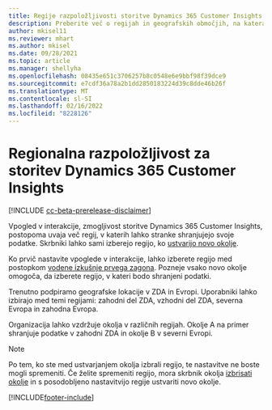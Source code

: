 ```yaml
---
title: Regije razpoložljivosti storitve Dynamics 365 Customer Insights
description: Preberite več o regijah in geografskih območjih, na katera se uvaja storitev.
author: mkisel11
ms.reviewer: mhart
ms.author: mkisel
ms.date: 09/28/2021
ms.topic: article
ms.manager: shellyha
ms.openlocfilehash: 08435e651c3706257b8c0548e6e9bbf98f39dce9
ms.sourcegitcommit: e7cdf36a78a2b1dd2850183224d39c8dde46b26f
ms.translationtype: MT
ms.contentlocale: sl-SI
ms.lasthandoff: 02/16/2022
ms.locfileid: "8228126"
---
```

# <a name="regional-availability-for-dynamics-365-customer-insights"></a>Regionalna razpoložljivost za storitev Dynamics 365 Customer Insights

[!INCLUDE [cc-beta-prerelease-disclaimer](includes/cc-beta-prerelease-disclaimer.md)]

Vpogled v interakcije, zmogljivost storitve Dynamics 365 Customer Insights, postopoma uvaja več regij, v katerih lahko stranke shranjujejo svoje podatke. Skrbniki lahko sami izberejo regijo, ko [ustvarijo novo okolje](create-new-environment.md). 

Ko prvič nastavite vpoglede v interakcije, lahko izberete regijo med postopkom [vodene izkušnje prvega zagona](quickstart.md). Pozneje vsako novo okolje omogoča, da izberete regijo, v kateri bodo shranjeni podatki.

Trenutno podpiramo geografske lokacije v ZDA in Evropi. Uporabniki lahko izbirajo med temi regijami: zahodni del ZDA, vzhodni del ZDA, severna Evropa in zahodna Evropa.

Organizacija lahko vzdržuje okolja v različnih regijah. Okolje A na primer shranjuje podatke v zahodni ZDA in okolje B v severni Evropi.

> [!NOTE]
> Po tem, ko ste med ustvarjanjem okolja izbrali regijo, te nastavitve ne boste mogli spremeniti. Če želite spremeniti regijo, mora skrbnik okolja [izbrisati okolje](manage-environments-workspaces.md#delete-an-environment) in s posodobljeno nastavitvijo regije ustvariti novo okolje.


[!INCLUDE[footer-include](../includes/footer-banner.md)]
